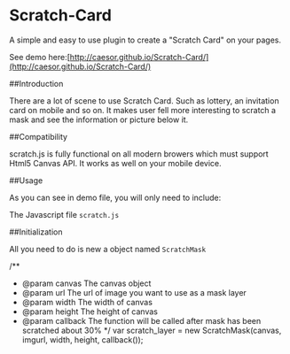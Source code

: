 # Scratch-Card

A simple and easy to use plugin to create a "Scratch Card" on your pages.

See demo here:[http://caesor.github.io/Scratch-Card/](http://caesor.github.io/Scratch-Card/)

##Introduction

There are a lot of scene to use Scratch Card. Such as lottery, an invitation card on mobile and so on. It makes user fell more interesting to scratch a mask and see the information or picture below it.

##Compatibility

scratch.js is fully functional on all modern browers which must support Html5 Canvas API. It works as well on your mobile device.

##Usage

As you can see in demo file, you will only need to include:

The Javascript file `scratch.js`
  <script src="<your file system>/scratch.js"></script>

##Initialization

All you need to do is new a object named `ScratchMask`

  /**
   * @param canvas    The canvas object 
   * @param url       The url of image you want to use as a mask layer
   * @param width     The width of canvas
   * @param height    The height of canvas
   * @param callback  The function will be called after mask has been scratched about 30%
   */
  var scratch_layer = new ScratchMask(canvas, imgurl, width, height, callback());

 
